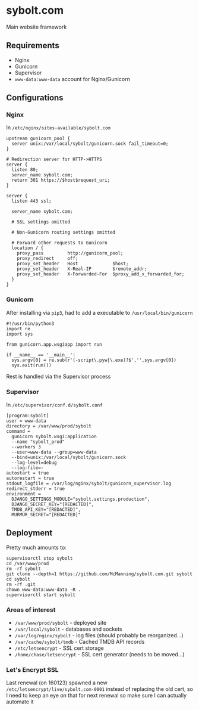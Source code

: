 # sybolt.com
Main website framework

## Requirements
* Nginx
* Gunicorn
* Supervisor
* `www-data:www-data` account for Nginx/Gunicorn

## Configurations
### Nginx

In `/etc/nginx/sites-available/sybolt.com`
```
upstream gunicorn_pool {
  server unix:/var/local/sybolt/gunicorn.sock fail_timeout=0;
}

# Redirection server for HTTP->HTTPS
server {
  listen 80;
  server_name sybolt.com;
  return 301 https://$host$request_uri;
}

server {
  listen 443 ssl;

  server_name sybolt.com;

  # SSL settings omitted

  # Non-Gunicorn routing settings omitted

  # Forward other requests to Gunicorn
  location / {
    proxy_pass         http://gunicorn_pool;
    proxy_redirect     off;
    proxy_set_header   Host             $host;
    proxy_set_header   X-Real-IP        $remote_addr;
    proxy_set_header   X-Forwarded-For  $proxy_add_x_forwarded_for;
  }
}
```

### Gunicorn
After installing via `pip3`, had to add a executable to `/usr/local/bin/gunicorn`
```
#!/usr/bin/python3
import re
import sys

from gunicorn.app.wsgiapp import run

if __name__ == '__main__':
  sys.argv[0] = re.sub(r'(-script\.pyw|\.exe)?$','',sys.argv[0])
  sys.exit(run())
```

Rest is handled via the Supervisor process

### Supervisor
In `/etc/supervisor/conf.d/sybolt.conf`
```
[program:sybolt]
user = www-data
directory = /var/www/prod/sybolt
command =
  gunicorn sybolt.wsgi:application
  --name "sybolt_prod"
  --workers 3
  --user=www-data --group=www-data
  --bind=unix:/var/local/sybolt/gunicorn.sock
  --log-level=debug
  --log-file=-
autostart = true
autorestart = true
stdout_logfile = /var/log/nginx/sybolt/gunicorn_supervisor.log
redirect_stderr = true
environment =
  DJANGO_SETTINGS_MODULE="sybolt.settings.production",
  DJANGO_SECRET_KEY="[REDACTED]",
  TMDB_API_KEY="[REDACTED]",
  MURMUR_SECRET="[REDACTED]"
```


## Deployment
Pretty much amounts to:
```
supervisorctl stop sybolt
cd /var/www/prod
rm -rf sybolt
git clone --depth=1 https://github.com/McManning/sybolt.com.git sybolt
cd sybolt
rm -rf .git
chown www-data:www-data -R .
supervisorctl start sybolt
```

### Areas of interest
* `/var/www/prod/sybolt` - deployed site
* `/var/local/sybolt` - databases and sockets
* `/var/log/nginx/sybolt` - log files (should probably be reorganized...)
* `/var/cache/sybolt/tmdb` - Cached TMDB API records
* `/etc/letsencrypt` - SSL cert storage
* `/home/chase/letsencrypt` - SSL cert generator (needs to be moved...)

### Let's Encrypt SSL
Last renewal (on 160123) spawned a new `/etc/letsencrypt/live/sybolt.com-0001` instead of replacing the old cert, so I need to keep an eye on that for next renewal so make sure I can actually automate it 
